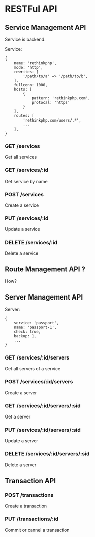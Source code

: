 # RESTFul API

## Service Management API

Service is backend.

Service:

```
{
    name: 'rethinkphp', 
    mode: 'http',
    rewrites: [
        '/path/to/a' => '/path/to/b',
    ],
    fullconn: 1000,
    hosts: [
        {
            pattern: 'rethinkphp.com',
            protocal: 'https'
        } 
    ],
    routes: [
        'rethinkphp.com/users/.*',
        ...
    ],
}
```

### GET /services 

Get all services

### GET /services/:id

Get service by name

### POST /services

Create a service

### PUT /services/:id

Update a service

### DELETE /services/:id

Delete a service

## Route Management API ?

How?

## Server Management API

Server:

```
{
    service: 'passport',
    name: 'passport-1',
    check: true,
    backup: 1,
    ...
}
```

### GET /services/:id/servers

Get all servers of a service

### POST /services/:id/servers

Create a server

### GET /services/:id/servers/:sid

Get a server

### PUT /services/:id/servers/:sid

Update a server

### DELETE /services/:id/servers/:sid

Delete a server


## Transaction API

### POST /transactions

Create a transaction

### PUT /transactions/:id

Commit or cannel a transaction
